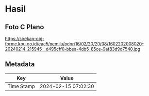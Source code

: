 # Hasil

## Foto C Plano

https://sirekap-obj-formc.kpu.go.id/eac5/pemilu/pdpr/16/02/20/20/08/1602202008020-20240214-215945--d495cff0-bbea-4db5-85ce-9af83d9d7540.jpg


## Metadata

| Key        | Value               |
| ---------- | ------------------- |
| Time Stamp | 2024-02-15 07:02:30 |



